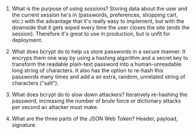 <!-- Answers to the Short Answer Essay Questions go here -->

1. What is the purpose of using _sessions_?
Storing data about the user and the current session he's in (passwords,
  preferences, shopping cart, etc.) with the advantage that it's really
  easy to implement, but with the downside that it gets wiped every time the user closes the site (ends the session). Therefore it's great to
  use in production, but is unfit for deployment.

2. What does bcrypt do to help us store passwords in a secure manner.
It encryps them one way by using a hashing algorithm and a secret key
to transform the readable plain-text password into a human-unreadable long string of characters. It also has the option to re-hash this passwords many times and add a an extra, random, unrelated string of
characters ("salt").

3. What does bcrypt do to slow down attackers?
Iteratively re-hashing the password, increasing the number of brute force
or dictionary attacks per second an attacker must make.


4. What are the three parts of the JSON Web Token?
Header, payload, signature.
